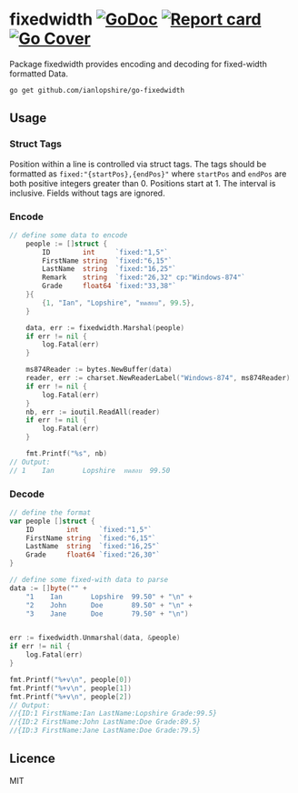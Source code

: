 # fixedwidth [![GoDoc](https://godoc.org/github.com/ianlopshire/go-fixedwidth?status.svg)](http://godoc.org/github.com/ianlopshire/go-fixedwidth) [![Report card](https://goreportcard.com/badge/github.com/ianlopshire/go-fixedwidth)](https://goreportcard.com/report/github.com/ianlopshire/go-fixedwidth) [![Go Cover](http://gocover.io/_badge/github.com/ianlopshire/go-fixedwidth)](http://gocover.io/github.com/ianlopshire/go-fixedwidth)

Package fixedwidth provides encoding and decoding for fixed-width formatted Data.

`go get github.com/ianlopshire/go-fixedwidth`

## Usage

### Struct Tags
Position within a line is controlled via struct tags.
The tags should be formatted as `fixed:"{startPos},{endPos}"` where `startPos` and `endPos` are both positive integers greater than 0.
Positions start at 1. The interval is inclusive. Fields without tags are ignored.

### Encode
```go
// define some data to encode
    people := []struct {
		ID        int     `fixed:"1,5"`
		FirstName string  `fixed:"6,15"`
		LastName  string  `fixed:"16,25"`
		Remark    string  `fixed:"26,32" cp:"Windows-874"`
		Grade     float64 `fixed:"33,38"`
	}{
		{1, "Ian", "Lopshire", "ทดสอบ", 99.5},
	}

	data, err := fixedwidth.Marshal(people)
	if err != nil {
		log.Fatal(err)
	}

	ms874Reader := bytes.NewBuffer(data)
	reader, err := charset.NewReaderLabel("Windows-874", ms874Reader)
	if err != nil {
		log.Fatal(err)
	}
	nb, err := ioutil.ReadAll(reader)
	if err != nil {
		log.Fatal(err)
	}

	fmt.Printf("%s", nb)
// Output:
// 1    Ian       Lopshire  ทดสอบ  99.50
```

### Decode
```go
// define the format
var people []struct {
    ID        int     `fixed:"1,5"`
    FirstName string  `fixed:"6,15"`
    LastName  string  `fixed:"16,25"`
    Grade     float64 `fixed:"26,30"`
}

// define some fixed-with data to parse
data := []byte("" +
    "1    Ian       Lopshire  99.50" + "\n" +
    "2    John      Doe       89.50" + "\n" +
    "3    Jane      Doe       79.50" + "\n")


err := fixedwidth.Unmarshal(data, &people)
if err != nil {
    log.Fatal(err)
}

fmt.Printf("%+v\n", people[0])
fmt.Printf("%+v\n", people[1])
fmt.Printf("%+v\n", people[2])
// Output:
//{ID:1 FirstName:Ian LastName:Lopshire Grade:99.5}
//{ID:2 FirstName:John LastName:Doe Grade:89.5}
//{ID:3 FirstName:Jane LastName:Doe Grade:79.5}
```

## Licence
MIT
